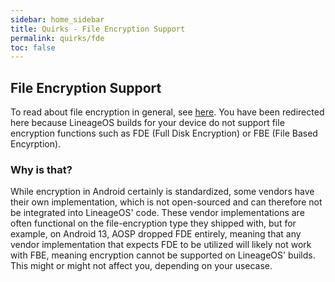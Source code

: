 ```yaml
---
sidebar: home_sidebar
title: Quirks - File Encryption Support
permalink: quirks/fde
toc: false
---
```


## File Encryption Support

To read about file encryption in general, see [here](https://en.wikipedia.org/wiki/IP_Multimedia_Subsystem).
You have been redirected here because LineageOS builds for your device do not support file encryption functions such as FDE (Full Disk Encryption) or FBE (File Based Encyrption).

### Why is that?

While encryption in Android certainly is standardized, some vendors have their own implementation, which is not open-sourced and can therefore not be integrated into LineageOS' code.
These vendor implementations are often functional on the file-encryption type they shipped with, but for example, on Android 13, AOSP dropped FDE entirely, meaning that any vendor implementation that expects FDE to be utilized will likely not work with FBE, meaning encryption cannot be supported on LineageOS' builds.
This might or might not affect you, depending on your usecase.
